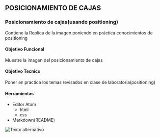 ## POSICIONAMIENTO DE CAJAS

### Posicionamiento de cajas(usando positioning)
Contiene la Replica de la  imagen poniendo en práctica conocimientos de positioning

#### Objetivo Funcional
Muestre la imagen del posicionamiento de cajas

#### Objetivo Tecnico
Poner en practica los temas revisados en clase de laboratoria(positioning)

#### Herramientas

+ Editor Atom
    + html
    + css
+ Markdown(README)

![Texto alternativo](img/posicionandoCajas.png)
